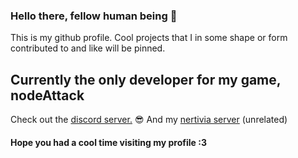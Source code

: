 ### Hello there, fellow human being 👋
This is my github profile.
Cool projects that I in some shape or form contributed to and like will be pinned.
## Currently the only developer for my game, nodeAttack
Check out the [discord server.](https://discord.gg/kdPgPHH) 😎
And my [nertivia server](https://nertivia.tk/invites/doTPrA) (unrelated)
#### Hope you had a cool time visiting my profile :3





<!--
**thekoneko/thekoneko** is a ✨ _special_ ✨ repository because its `README.md` (this file) appears on your GitHub profile.

Here are some ideas to get you started:

- 🔭 I’m currently working on ...
- 🌱 I’m currently learning ...
- 👯 I’m looking to collaborate on ...
- 🤔 I’m looking for help with ...
- 💬 Ask me about ...
- 📫 How to reach me: ...
- 😄 Pronouns: ...
- ⚡ Fun fact: ...
-->
